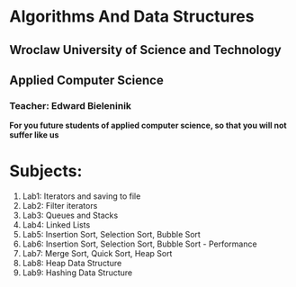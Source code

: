 # Algorithms And Data Structures
## Wroclaw University of Science and Technology
## Applied Computer Science
### Teacher: Edward Bieleninik

**For you future students of applied computer science, so that you will not suffer like us**


# Subjects:
 1. Lab1: Iterators and saving to file
 2. Lab2: Filter iterators
 3. Lab3: Queues and Stacks
 4. Lab4: Linked Lists 
 5. Lab5: Insertion Sort, Selection Sort, Bubble Sort
 6. Lab6: Insertion Sort, Selection Sort, Bubble Sort - Performance
 7. Lab7: Merge Sort, Quick Sort, Heap Sort
 8. Lab8: Heap Data Structure
 9. Lab9: Hashing Data Structure
